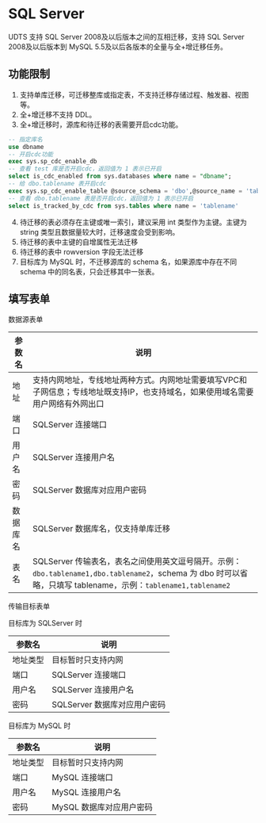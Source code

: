 # SQL Server

UDTS 支持 SQL Server 2008及以后版本之间的互相迁移，支持 SQL Server 2008及以后版本到 MySQL 5.5及以后各版本的全量与全+增迁移任务。

## 功能限制
1. 支持单库迁移，可迁移整库或指定表，不支持迁移存储过程、触发器、视图等。
2. 全+增迁移不支持 DDL。
3. 全+增迁移时，源库和待迁移的表需要开启cdc功能。
```sql
-- 指定库名
use dbname
-- 开启cdc功能
exec sys.sp_cdc_enable_db
-- 查看 test 库是否开启cdc，返回值为 1 表示已开启
select is_cdc_enabled from sys.databases where name = "dbname";
-- 给 dbo.tablename 表开启cdc
exec sys.sp_cdc_enable_table @source_schema = 'dbo',@source_name = 'tablename',@role_name = null;
-- 查看 dbo.tablename 表是否开启cdc，返回值为 1 表示已开启
select is_tracked_by_cdc from sys.tables where name = 'tablename'
```

4. 待迁移的表必须存在主键或唯一索引，建议采用 int 类型作为主键。主键为 string 类型且数据量较大时，迁移速度会受到影响。
5. 待迁移的表中主键的自增属性无法迁移
6. 待迁移的表中 rowversion 字段无法迁移
7. 目标库为 MySQL 时，不迁移源库的 schema 名，如果源库中存在不同 schema 中的同名表，只会迁移其中一张表。


## 填写表单

数据源表单

| 参数名   | 说明                                                                                                                            |
| -------- | ------------------------------------------------------------------------------------------------------------------------------- |
| 地址     | 支持内网地址，专线地址两种方式。内网地址需要填写VPC和子网信息；专线地址既支持IP，也支持域名，如果使用域名需要用户网络有外网出口 |
| 端口     | SQLServer 连接端口                                                                                                              |
| 用户名   | SQLServer 连接用户名                                                                                                            |
| 密码     | SQLServer 数据库对应用户密码                                                                                                    |
| 数据库名 | SQLServer 数据库名，仅支持单库迁移                                                                                              |
| 表名     | SQLServer 传输表名，表名之间使用英文逗号隔开。示例：`dbo.tablename1,dbo.tablename2`，schema 为 dbo 时可以省略，只填写 tablename，示例：`tablename1,tablename2`                             |


传输目标表单

目标库为 SQLServer 时

| 参数名   | 说明                     |
| -------- | ------------------------ |
| 地址类型 | 目标暂时只支持内网       |
| 端口     | SQLServer 连接端口           |
| 用户名   | SQLServer 连接用户名         |
| 密码     | SQLServer 数据库对应用户密码 |


目标库为 MySQL 时

| 参数名   | 说明                     |
| -------- | ------------------------ |
| 地址类型 | 目标暂时只支持内网       |
| 端口     | MySQL 连接端口           |
| 用户名   | MySQL 连接用户名         |
| 密码     | MySQL 数据库对应用户密码 |
